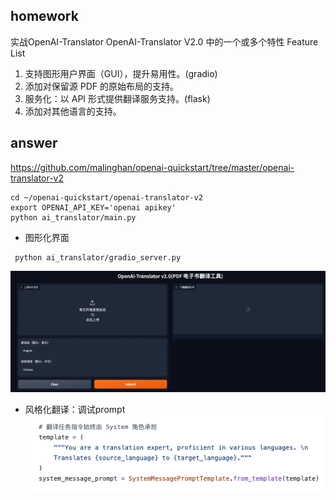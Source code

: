 ## homework
实战OpenAI-Translator
OpenAI-Translator V2.0 中的一个或多个特性
Feature List
1. 支持图形用户界面（GUI），提升易用性。(gradio)
2. 添加对保留源 PDF 的原始布局的支持。
3. 服务化：以 API 形式提供翻译服务支持。(flask)
4. 添加对其他语言的支持。

## answer
https://github.com/malinghan/openai-quickstart/tree/master/openai-translator-v2

```shell
cd ~/openai-quickstart/openai-translator-v2
export OPENAI_API_KEY='openai apikey'
python ai_translator/main.py
```
- 图形化界面
```shell
 python ai_translator/gradio_server.py 
 ```
![img_2.png](img_2.png)

- 风格化翻译：调试prompt
![img_3.png](img_3.png)
